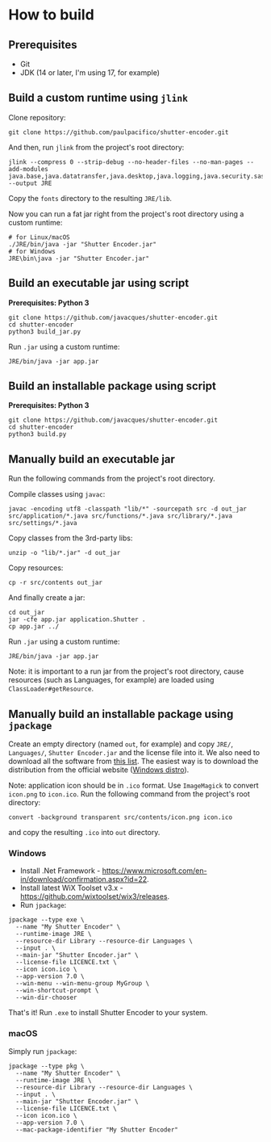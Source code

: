 # How to build

## Prerequisites

- Git
- JDK (14 or later, I'm using 17, for example)

## Build a custom runtime using `jlink`

Clone repository:
```shell
git clone https://github.com/paulpacifico/shutter-encoder.git
```
And then, run `jlink` from the project's root directory:
```shell
jlink --compress 0 --strip-debug --no-header-files --no-man-pages --add-modules java.base,java.datatransfer,java.desktop,java.logging,java.security.sasl,java.xml,jdk.crypto.ec --output JRE
```
Copy the `fonts` directory to the resulting `JRE/lib`.

Now you can run a fat jar right from the project's root directory using a custom runtime:
```shell
# for Linux/macOS
./JRE/bin/java -jar "Shutter Encoder.jar"
# for Windows
JRE\bin\java -jar "Shutter Encoder.jar"
```

## Build an executable jar using script

**Prerequisites: Python 3**
```shell
git clone https://github.com/javacques/shutter-encoder.git
cd shutter-encoder
python3 build_jar.py
```
Run `.jar` using a custom runtime:
```shell
JRE/bin/java -jar app.jar
```

## Build an installable package using script

**Prerequisites: Python 3**
```shell
git clone https://github.com/javacques/shutter-encoder.git
cd shutter-encoder
python3 build.py
```

## Manually build an executable jar

Run the following commands from the project's root directory.

Compile classes using `javac`:
```shell
javac -encoding utf8 -classpath "lib/*" -sourcepath src -d out_jar src/application/*.java src/functions/*.java src/library/*.java src/settings/*.java
```
Copy classes from the 3rd-party libs:
```shell
unzip -o "lib/*.jar" -d out_jar
```
Copy resources:
```shell
cp -r src/contents out_jar
```
And finally create a jar:
```shell
cd out_jar
jar -cfe app.jar application.Shutter .
cp app.jar ../
```
Run `.jar` using a custom runtime:
```shell
JRE/bin/java -jar app.jar
```
Note: it is important to a run jar from the project's root directory, cause resources (such as Languages, for example) are loaded using `ClassLoader#getResource`.

## Manually build an installable package using `jpackage`

Create an empty directory (named `out`, for example) and copy `JRE/`, `Languages/`, `Shutter Encoder.jar` and the license file into it.
We also need to download all the software from [this list](Library/sources.txt). The easiest way is to download the distribution from the official website ([Windows distro](https://www.shutterencoder.com/Shutter%20Encoder%2016.8%20Windows%2064bits.zip)).

Note: application icon should be in `.ico` format.
Use `ImageMagick` to convert `icon.png` to `icon.ico`. Run the following command from the project's root directory:
```shell
convert -background transparent src/contents/icon.png icon.ico
```
and copy the resulting `.ico` into `out` directory.

### Windows

- Install .Net Framework - https://www.microsoft.com/en-in/download/confirmation.aspx?id=22.
- Install latest WiX Toolset v3.x - https://github.com/wixtoolset/wix3/releases.
- Run `jpackage`:
```shell
jpackage --type exe \ 
  --name "My Shutter Encoder" \ 
  --runtime-image JRE \ 
  --resource-dir Library --resource-dir Languages \ 
  --input . \ 
  --main-jar "Shutter Encoder.jar" \ 
  --license-file LICENCE.txt \ 
  --icon icon.ico \ 
  --app-version 7.0 \ 
  --win-menu --win-menu-group MyGroup \ 
  --win-shortcut-prompt \ 
  --win-dir-chooser 
```

That's it! Run `.exe` to install Shutter Encoder to your system.

### macOS

Simply run `jpackage`:
```shell
jpackage --type pkg \ 
  --name "My Shutter Encoder" \ 
  --runtime-image JRE \ 
  --resource-dir Library --resource-dir Languages \ 
  --input . \ 
  --main-jar "Shutter Encoder.jar" \ 
  --license-file LICENCE.txt \ 
  --icon icon.ico \ 
  --app-version 7.0 \ 
  --mac-package-identifier "My Shutter Encoder"
```
